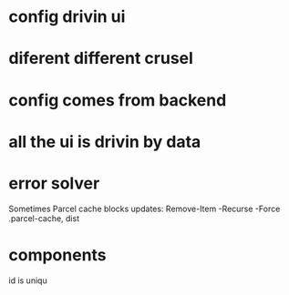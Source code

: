 # config drivin ui 

# diferent different crusel 
# config comes from backend 
# all the ui is drivin by data 








# error solver 
Sometimes Parcel cache blocks updates:
Remove-Item -Recurse -Force .parcel-cache, dist

# components 
id is uniqu
